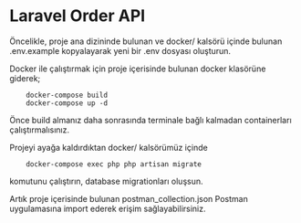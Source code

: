 # Laravel Order API

Öncelikle, proje ana dizininde bulunan ve docker/ kalsörü içinde bulunan .env.example kopyalayarak yeni bir .env dosyası oluşturun.

Docker ile çalıştırmak için proje içerisinde bulunan docker klasörüne giderek;
```
    docker-compose build
    docker-compose up -d
```

Önce build almanız daha sonrasında terminale bağlı kalmadan containerları çalıştırmalısınız.

Projeyi ayağa kaldırdıktan docker/ kalsörümüz içinde

```
    docker-compose exec php php artisan migrate
```

komutunu çalıştırın, database migrationları oluşsun.

Artık proje içerisinde bulunan postman_collection.json Postman uygulamasına import ederek erişim sağlayabilirsiniz.
